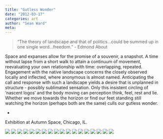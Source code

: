 ```yaml
---
title: "Gutless Wonder"
date: "2012-03-17"
categories: art
author: "Sean Ward"
meta:
---
```

> “The theory of landscape and that of politics...could be summed up in one single word...freedom.” - Edmond About 

Space and expanses allow for the promise of a souvenir, a snapshot. A time without lapse from a short walk to attain a continuum of movement, reevaluating your own relationship with time: overlapping, repeated. Engagement with the native landscape concerns the closely observed locally and inflected, where anonymous is almost named. Anticipating the call and response with such a landscape yields a desire that is unplanned in structure - possibly sublimated sensation. Only this insistent circling of ‘nascent logos’ and the body moving can perception think, feel, rest and lie. Whether we move towards the horizon or find our feet standing still watching the horizon (perhaps both are the same) culls our gutless wonder. 

-

Exhibition at Autumn Space, Chicago, IL.

![](/images/12-gutlesswonder-1.jpg)
![](/images/12-gutlesswonder-2.jpg)
![](/images/12-gutlesswonder-3.jpg)
![](/images/12-gutlesswonder-4.jpg)
![](/images/12-gutlesswonder-5.jpg)
![](/images/12-gutlesswonder-6.jpg)
![](/images/12-gutlesswonder-7.jpg)
![](/images/12-gutlesswonder-8.jpg)
![](/images/12-gutlesswonder-9.jpg)
![](/images/12-gutlesswonder-10.jpg)
![](/images/12-gutlesswonder-11.jpg)
![](/images/12-gutlesswonder-12.jpg)
![](/images/12-gutlesswonder-13.jpg)
![](/images/12-gutlesswonder-14.jpg)
![](/images/12-gutlesswonder-15.jpg)
![](/images/12-gutlesswonder-16.jpg)
![](/images/12-gutlesswonder-17.jpg)
![](/images/12-gutlesswonder-18.jpg)